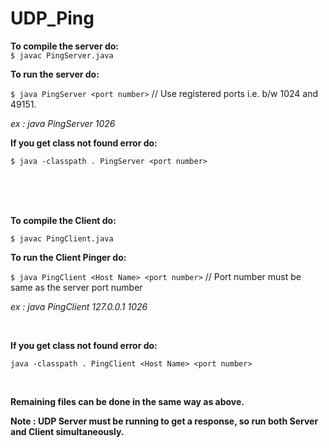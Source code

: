 # UDP_Ping

**To compile the server do: <br/>**
 `$ javac PingServer.java`  


**To run the server do: <br/>**

`$ java PingServer <port number>`   // Use registered ports i.e. b/w 1024 and 49151.
  

_ex : java PingServer 1026_
  


**If you get class not found error do: <br/>**

`$ java -classpath . PingServer <port number>`
  
<br/>
<br/>
<br/>

**To compile the Client do: <br/>**

`$ javac PingClient.java`
  

**To run the Client Pinger do: <br/>**

`$ java PingClient <Host Name> <port number>`    // Port number must be same as the server port number <br/>

_ex : java PingClient 127.0.0.1 1026_

 <br/>

**If you get class not found error do: <br/>**

`java -classpath . PingClient <Host Name> <port number>`

<br/>


**Remaining files can be done in the same way as above. <br/>**

  
**Note : UDP Server must be running to get a response, so run both Server and Client simultaneously.**
